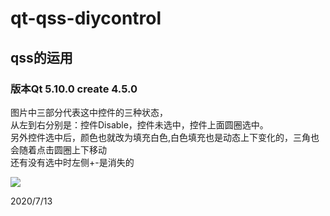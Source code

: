 # qt-qss-diycontrol
## qss的运用
### 版本Qt 5.10.0 create 4.5.0
图片中三部分代表这中控件的三种状态，<br>
从左到右分别是：控件Disable，控件未选中，控件上面圆圈选中。<br>
另外控件选中后，颜色也就改为填充白色,白色填充也是动态上下变化的，三角也会随着点击圆圈上下移动<br>
还有没有选中时左侧+-是消失的


<img src="https://github.com/andycj7/qt-qss-diycontrol/blob/master/brief%20introduction/%E6%8E%A7%E4%BB%B6%E5%9B%BE%E7%89%87.png">

2020/7/13
